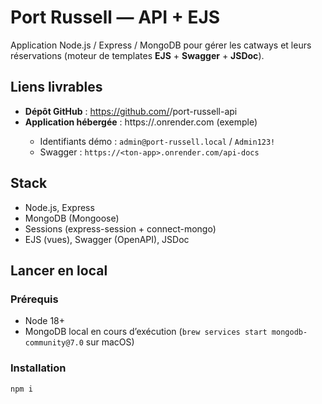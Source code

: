 # Port Russell — API + EJS

Application Node.js / Express / MongoDB pour gérer les catways et leurs réservations (moteur de templates **EJS** + **Swagger** + **JSDoc**).

## Liens livrables

- **Dépôt GitHub** : https://github.com/<ton-user>/port-russell-api
- **Application hébergée** : https://<ton-app>.onrender.com (exemple)
  - Identifiants démo : `admin@port-russell.local` / `Admin123!`
  - Swagger : `https://<ton-app>.onrender.com/api-docs`

## Stack

- Node.js, Express
- MongoDB (Mongoose)
- Sessions (express-session + connect-mongo)
- EJS (vues), Swagger (OpenAPI), JSDoc

## Lancer en local

### Prérequis

- Node 18+
- MongoDB local en cours d’exécution (`brew services start mongodb-community@7.0` sur macOS)

### Installation

```bash
npm i
```
